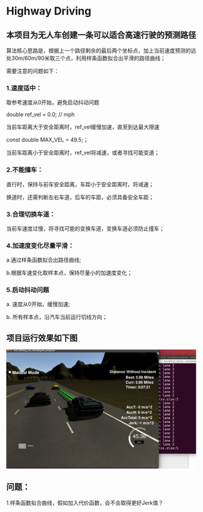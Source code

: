
# Highway Driving

## 本项目为无人车创建一条可以适合高速行驶的预测路径

算法核心思路是，根据上一个路径剩余的最后两个坐标点，加上当前速度预测的远处30m/60m/90米取三个点，利用样条函数拟合出平滑的路径曲线；


需要注意的问题如下：

### 1.速度适中：

取参考速度从0开始，避免启动抖动问题

double ref_vel = 0.0; // mph

当前车距离大于安全距离时，ref_vel缓慢加速，直至到达最大限速

const double MAX_VEL = 49.5;；

当前车距离小于安全距离时，ref_vel将减速，或者寻找可能变道；

### 2.不能撞车：

直行时，保持与前车安全距离，车距小于安全距离时，将减速；

换道时，还需判断左右车道，后车的车距，必须具备安全车距；

### 3.合理切换车道：

当前车速度过慢，将寻找可能的变换车道，变换车道必须防止撞车；

### 4.加速度变化尽量平滑：

a.通过样条函数拟合出路径曲线;

b.根据车速变化取样本点，保持尽量小的加速度变化；

### 5.启动抖动问题

a. 速度从0开始，缓慢加速;

b. 所有样本点，沿汽车当前运行切线方向；


## 项目运行效果如下图

![avatar](./yak.png)

## 问题：

1.样条函数拟合曲线，假如加入代价函数，会不会取得更好Jerk值？



```python

```
